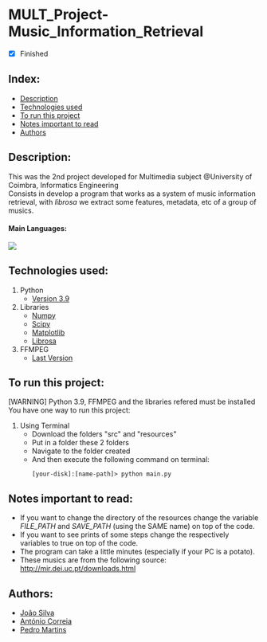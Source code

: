 # MULT_Project-Music_Information_Retrieval

- [x] Finished

## Index:
- [Description](#description)
- [Technologies used](#technologies-used)
- [To run this project](#to-run-this-project)
- [Notes important to read](#notes-important-to-read)
- [Authors](#authors)

## Description:
This was the 2nd project developed for Multimedia subject @University of Coimbra, Informatics Engineering <br>
Consists in develop a program that works as a system of music information retrieval, with *librosa* we extract some features, metadata, etc of a group of musics.

#### Main Languages:
![](https://img.shields.io/badge/Python-333333?style=flat&logo=python&logoColor=4F74DA)

## Technologies used:
1. Python
    - [Version 3.9](https://www.python.org/downloads/release/python-390/)
2. Libraries
    - [Numpy](https://numpy.org/)
    - [Scipy](https://scipy.org/)
    - [Matplotlib](https://matplotlib.org/)
    - [Librosa](https://librosa.org/)
3. FFMPEG
    - [Last Version](https://ffmpeg.org/)

## To run this project:
[WARNING] Python 3.9, FFMPEG and the libraries refered must be installed <br>
You have one way to run this project:
1. Using Terminal
    - Download the folders "src" and "resources"
    - Put in a folder these 2 folders
    - Navigate to the folder created
    - And then execute the following command on terminal: 
        ```shellscript
        [your-disk]:[name-path]> python main.py
        ```

## Notes important to read:
   - If you want to change the directory of the resources change the variable *FILE_PATH* and *SAVE_PATH* (using the SAME name) on top of the code.
   - If you want to see prints of some steps change the respectively variables to true on top of the code.
   - The program can take a little minutes (especially if your PC is a potato).
   - These musics are from the following source: http://mir.dei.uc.pt/downloads.html

## Authors:
- [João Silva](https://github.com/ikikara)
- [António Correia](https://github.com/antcorreia)
- [Pedro Martins](https://github.com/PedroMartinsUC)
